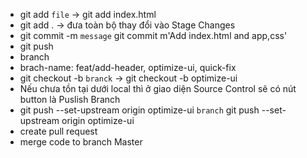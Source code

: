 - git add `file` -> git add index.html
- git add . -> đưa toàn bộ thay đổi vào Stage Changes
- git commit -m `message` git commit m'Add index.html and app,css'
- git push
- branch
- brach-name: feat/add-header, optimize-ui, quick-fix
- git checkout -b `branck` -> git checkout -b optimize-ui
- Nếu chưa tồn tại dưới local thì ở giao diện Source Control sẽ có nút button là Puslish Branch
- git push --set-upstream origin optimize-ui `branch` git push --set-upstream origin optimize-ui
- create pull request
- merge code to branch Master
